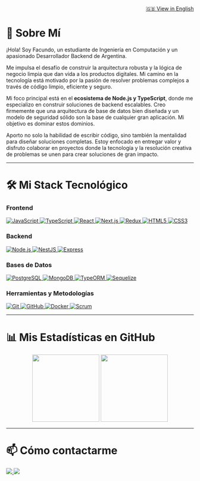 <p align="right"><a href="./README.md">🇬🇧 View in English</a></p>

# 🚀 Sobre Mí

¡Hola! Soy Facundo, un estudiante de Ingeniería en Computación y un apasionado Desarrollador Backend de Argentina.

Me impulsa el desafío de construir la arquitectura robusta y la lógica de negocio limpia que dan vida a los productos digitales. Mi camino en la tecnología está motivado por la pasión de resolver problemas complejos a través de código limpio, eficiente y seguro.

Mi foco principal está en el **ecosistema de Node.js y TypeScript**, donde me especializo en construir soluciones de backend escalables. Creo firmemente que una arquitectura de base de datos bien diseñada y un modelo de seguridad sólido son la base de cualquier gran aplicación. Mi objetivo es dominar estos dominios.

Aporto no solo la habilidad de escribir código, sino también la mentalidad para diseñar soluciones completas. Estoy enfocado en entregar valor y disfruto colaborar en proyectos donde la tecnología y la resolución creativa de problemas se unen para crear soluciones de gran impacto.

---

# 🛠️ Mi Stack Tecnológico

### Frontend
<p align="left">
    <a href="https://developer.mozilla.org/en-US/docs/Web/JavaScript" target="_blank"> 
        <img src="https://img.shields.io/badge/JavaScript-F7DF1E?style=for-the-badge&logo=javascript&logoColor=black" alt="JavaScript"/>
    </a>
    <a href="https://www.typescriptlang.org/" target="_blank"> 
        <img src="https://img.shields.io/badge/TypeScript-3178C6?style=for-the-badge&logo=typescript&logoColor=white" alt="TypeScript"/>
    </a>
    <a href="https://reactjs.org/" target="_blank"> 
        <img src="https://img.shields.io/badge/React-61DAFB?style=for-the-badge&logo=react&logoColor=black" alt="React"/>
    </a>
    <a href="https://nextjs.org/" target="_blank">
        <img src="https://img.shields.io/badge/Next.js-000000?style=for-the-badge&logo=next.js&logoColor=white" alt="Next.js"/>
    </a>
    <a href="https://redux.js.org/" target="_blank">
        <img src="https://img.shields.io/badge/Redux-764ABC?style=for-the-badge&logo=redux&logoColor=white" alt="Redux"/>
    </a>
    <a href="https://developer.mozilla.org/en-US/docs/Web/HTML" target="_blank"> 
        <img src="https://img.shields.io/badge/HTML5-E34F26?style=for-the-badge&logo=html5&logoColor=white" alt="HTML5"/>
    </a>
    <a href="https://developer.mozilla.org/en-US/docs/Web/CSS" target="_blank"> 
        <img src="https://img.shields.io/badge/CSS3-1572B6?style=for-the-badge&logo=css3&logoColor=white" alt="CSS3"/>
    </a>
</p>

### Backend
<p align="left">
    <a href="https://nodejs.org/en/" target="_blank"> 
        <img src="https://img.shields.io/badge/Node.js-339933?style=for-the-badge&logo=node.js&logoColor=white" alt="Node.js"/>
    </a>
    <a href="https://nestjs.com/" target="_blank"> 
        <img src="https://img.shields.io/badge/NestJS-E0234E?style=for-the-badge&logo=nestjs&logoColor=white" alt="NestJS"/>
    </a>
    <a href="https://expressjs.com/" target="_blank">
        <img src="https://img.shields.io/badge/Express-000000?style=for-the-badge&logo=express&logoColor=white" alt="Express"/>
    </a>
</p>

### Bases de Datos
<p align="left">
    <a href="https://www.postgresql.org/" target="_blank"> 
        <img src="https://img.shields.io/badge/PostgreSQL-4169E1?style=for-the-badge&logo=postgresql&logoColor=white" alt="PostgreSQL"/>
    </a>
    <a href="https://www.mongodb.com/" target="_blank">
        <img src="https://img.shields.io/badge/MongoDB-47A248?style=for-the-badge&logo=mongodb&logoColor=white" alt="MongoDB"/>
    </a>
    <a href="https://typeorm.io/" target="_blank">
      <img src="https://img.shields.io/badge/TypeORM-E83524?style=for-the-badge&logo=typeorm&logoColor=white" alt="TypeORM"/>
    </a>
    <a href="https://sequelize.org/" target="_blank">
      <img src="https://img.shields.io/badge/Sequelize-52B0E7?style=for-the-badge&logo=sequelize&logoColor=white" alt="Sequelize"/>
    </a>
</p>

### Herramientas y Metodologías
<p align="left">
    <a href="https://git-scm.com/" target="_blank"> 
        <img src="https://img.shields.io/badge/GIT-E84E31?style=for-the-badge&logo=git&logoColor=white" alt="Git"/>
    </a>
    <a href="https://github.com/" target="_blank">
        <img src="https://img.shields.io/badge/GitHub-181717?style=for-the-badge&logo=github&logoColor=white" alt="GitHub"/>
    </a>
    <a href="https://www.docker.com/" target="_blank">
        <img src="https://img.shields.io/badge/Docker-2496ED?style=for-the-badge&logo=docker&logoColor=white" alt="Docker"/>
    </a>
    <a href="https://www.scrum.org/" target="_blank">
        <img src="https://img.shields.io/badge/Scrum-0096D6?style=for-the-badge&logo=scrum&logoColor=white" alt="Scrum"/>
    </a>
</p>

---

# 📊 Mis Estadísticas en GitHub

<p align="center">
  <img height="180em" src="https://github-readme-stats.vercel.app/api?username=AFacundoOrtiz&show_icons=true&theme=dracula&include_all_commits=true&count_private=true"/>
  <img height="180em" src="https://github-readme-stats.vercel.app/api/top-langs/?username=AFacundoOrtiz&layout=compact&langs_count=8&theme=dracula"/>
</p>

---

# 📫 Cómo contactarme

<p>
    <a href="mailto:urban12the@gmail.com">
        <img src="https://img.shields.io/badge/Gmail-D14836?style=for-the-badge&logo=gmail&logoColor=white" />
    </a>
    <a href="https://www.linkedin.com/in/facundo-ortiz-8a24b42a2/">
        <img src="https://img.shields.io/badge/LinkedIn-0A66C2?style=for-the-badge&logo=linkedin&logoColor=white" />
    </a>
</p>
